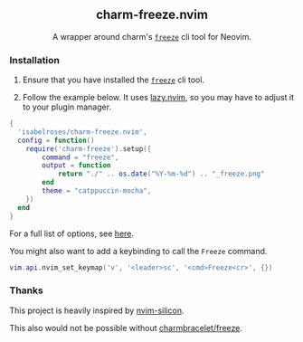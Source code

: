 <p align="center">
    <h2 align="center">charm-freeze.nvim</h3>
</p>

<p align="center">
    A wrapper around charm's <a href="https://github.com/charmbracelet/freeze"><code>freeze</code></a> cli tool for Neovim.
</p>

### Installation

1) Ensure that you have installed the [`freeze`][freeze] cli tool.

2) Follow the example below. It uses [lazy.nvim](https://github.com/folke/lazy.nvim), so you may have to adjust it to your plugin manager.

```lua
{
  'isabelroses/charm-freeze.nvim',
  config = function()
    require('charm-freeze').setup({
        command = "freeze",
        output = function
            return "./" .. os.date("%Y-%m-%d") .. "_freeze.png"
        end
        theme = "catppuccin-mocha",
    })
  end
}
```

For a full list of options, see [here](https://github.com/isabelroses/charm-freeze.nvim/blob/c0e678e851be59d51385a9b1235559f44321f0ba/lua/charm-freeze/init.lua#L9-L35).

You might also want to add a keybinding to call the `Freeze` command.

```lua
vim.api.nvim_set_keymap('v', '<leader>sc', '<cmd>Freeze<cr>', {})
```

### Thanks

This project is heavily inspired by [nvim-silicon](https://github.com/michaelrommel/nvim-silicon).

This also would not be possible without [charmbracelet/freeze][freeze].

[freeze]: https://github.com/charmbracelet/freeze
